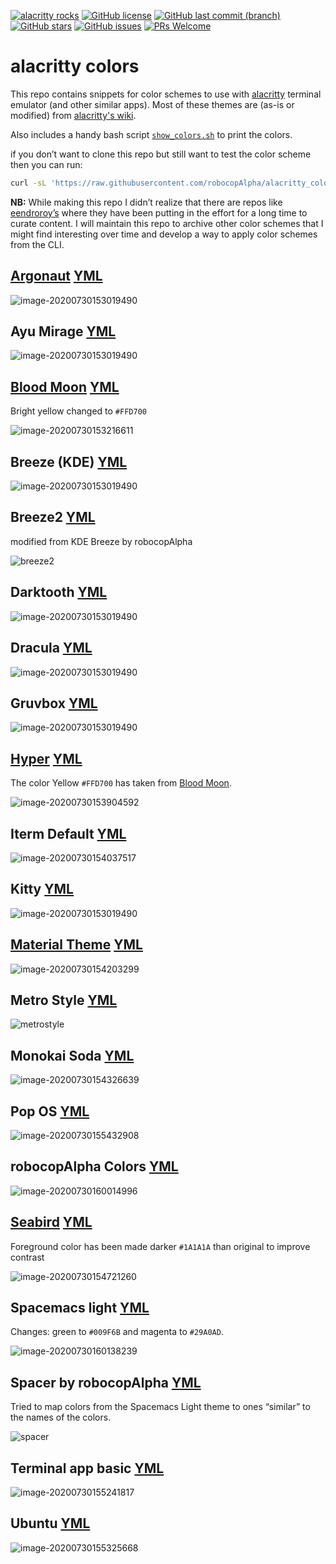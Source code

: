 [![alacritty rocks](https://img.shields.io/badge/alacritty-ROCKS-blueviolet.svg)](https://github.com/alacritty/alacritty) [![GitHub license](https://img.shields.io/github/license/robocopAlpha/alacritty_colors?color=Blue)](https://github.com/dchakro/alacritty_colors/blob/master/LICENSE) [![GitHub last commit (branch)](https://img.shields.io/github/last-commit/robocopAlpha/alacritty_colors/master.svg)](https://github.com/dchakro/alacritty_colors/commits/master) [![GitHub stars](https://img.shields.io/github/stars/robocopAlpha/alacritty_colors)](https://github.com/dchakro/alacritty_colors/stargazers) [![GitHub issues](https://img.shields.io/github/issues/robocopAlpha/alacritty_colors.svg)](https://github.com/dchakro/alacritty_colors/issues) [![PRs Welcome](https://img.shields.io/badge/PRs-welcome-brightgreen.svg)](https://github.com/dchakro/alacritty_colors/pulls)

# alacritty colors

This repo contains snippets for color schemes to use with [alacritty](https://github.com/alacritty/alacritty) terminal emulator (and other similar apps). Most of these themes are (as-is or modified) from [alacritty's wiki](https://github.com/alacritty/alacritty/wiki/Color-schemes).

Also includes a handy bash script [`show_colors.sh`](./show_colors.sh) to print the colors.

if you don’t want to clone this repo but still want to test the color scheme then you can run:

```sh
curl -sL 'https://raw.githubusercontent.com/robocopAlpha/alacritty_colors/master/show_colors.sh' | bash
```



**NB:** While making this repo I didn’t realize that there are repos like [eendroroy’s](https://github.com/eendroroy/alacritty-theme) where they have been putting in the effort for a long time to curate content. I will maintain this repo to archive other color schemes that I might find interesting over time and develop a way to apply color schemes from the CLI.


## [Argonaut](https://github.com/pwaleczek/Argonaut-theme)      [YML](themes/argonaut.yml)

![image-20200730153019490](assets/argonaut.png)

## Ayu Mirage    [YML](themes/ayuMirage.yml)

![image-20200730153019490](assets/ayuMirage.png)

## [Blood Moon](https://github.com/dguo/blood-moon)      [YML](themes/bloodmoon.yml)

Bright yellow changed to `#FFD700`

![image-20200730153216611](assets/bloodmoon.png)

## Breeze (KDE)    [YML](themes/breeze.yml)

![image-20200730153019490](assets/breeze.png)

## Breeze2     [YML](themes/breeze2.yml)

modified from KDE Breeze by robocopAlpha

![breeze2](./assets/breeze2.png)

## Darktooth    [YML](themes/darktooth.yml)

![image-20200730153019490](assets/darktooth.png)

## Dracula    [YML](themes/dracula.yml)

![image-20200730153019490](assets/dracula.png)

## Gruvbox    [YML](themes/gruvbox.yml)

![image-20200730153019490](assets/gruvbox.png)

## [Hyper](https://hyper.is/)     [YML](themes/hyper.yml)

The color Yellow `#FFD700` has taken from [Blood Moon](themes/bloodmoon.yml).

![image-20200730153904592](assets/hyper.png)

## Iterm Default    [YML](themes/iterm2.yml)

![image-20200730154037517](assets/iterm2.png)

## Kitty    [YML](themes/kitty.yml)

![image-20200730153019490](assets/kitty.png)

## [Material Theme](https://github.com/equinusocio/material-theme)    [YML](themes/material.yml)

![image-20200730154203299](assets/material.png)

## Metro Style      [YML](./themes/metrostyle.yml)

![metrostyle](assets/metrostyle.png)

## Monokai Soda      [YML](themes/monokaiSoda.yml)

![image-20200730154326639](assets/monokaiSoda.png)

## Pop OS       [YML](themes/pop_OS.yml)

![image-20200730155432908](assets/pop_OS.png)

## robocopAlpha Colors     [YML](themes/robocopAlpha.yml)

![image-20200730160014996](assets/robocopAlpha.png)

## [Seabird](https://github.com/nightsense/seabird)      [YML](themes/seabird.yml)

Foreground color has been made darker `#1A1A1A` than original to improve contrast

![image-20200730154721260](assets/seabird.png)

## Spacemacs light     [YML](themes/spacemacsLight.yml)

Changes: green to `#009F6B` and magenta to `#29A0AD`.

![image-20200730160138239](assets/spacemacsLight.png)

## Spacer by robocopAlpha    [YML](./themes/spacer.yml)

Tried to map colors from the Spacemacs Light theme to ones “similar” to the names of the colors.

![spacer](assets/spacer.png)

## Terminal app basic       [YML](themes/terminalBasic.yml)

![image-20200730155241817](assets/terminalBasic.png)

## Ubuntu      [YML](themes/ubuntu.yml)

![image-20200730155325668](assets/ubuntu.png)

